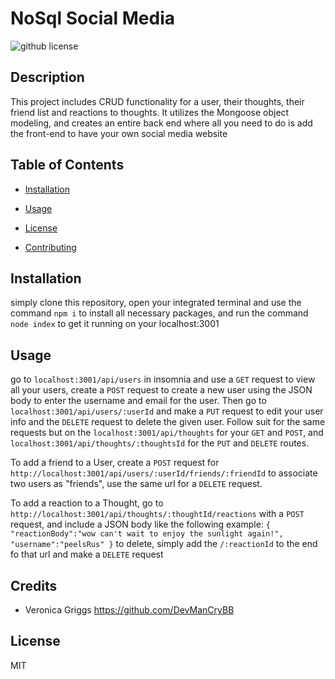 # NoSql Social Media
  ![github license](https://img.shields.io/badge/license-MIT-black.svg)

## Description
This project includes CRUD functionality for a user, their thoughts, their friend list and reactions to thoughts. It utilizes the Mongoose object modeling, and creates an entire back end where all you need to do is add the front-end to have your own social media website
      
      
## Table of Contents 

* [Installation](#installation)

* [Usage](#usage)
 
* [License](#license)

* [Contributing](#credits)



## Installation
 simply clone this repository, open your integrated terminal and use the command `npm i` to install all necessary packages, and run the command `node index` to get it running on your localhost:3001


## Usage
go to `localhost:3001/api/users` in insomnia and use a `GET` request to view all your users, create a `POST` request to create a new user using the JSON body to enter the username and email for the user. Then go to `localhost:3001/api/users/:userId` and make a `PUT` request to edit your user info and the `DELETE` request to delete the given user. Follow suit for the same requests but on the `localhost:3001/api/thoughts` for your `GET` and `POST`, and `localhost:3001/api/thoughts/:thoughtsId` for the `PUT` and `DELETE` routes.

To add a friend to a User, create a `POST` request for `http://localhost:3001/api/users/:userId/friends/:friendId` to associate two users as "friends", use the same url for a `DELETE` request.

To add a reaction to a Thought, go to `http://localhost:3001/api/thoughts/:thoughtId/reactions` with a `POST` request, and include a JSON body like the following example:
`{
	"reactionBody":"wow can't wait to enjoy the sunlight again!",
	"username":"peelsRus"
}`
to delete, simply add the `/:reactionId` to the end fo that url and make a `DELETE` request


## Credits
- Veronica Griggs https://github.com/DevManCryBB

## License
MIT

